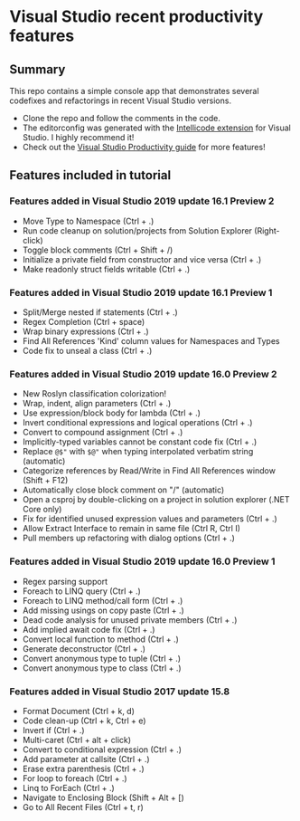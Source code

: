 # Visual Studio recent productivity features

## Summary
This repo contains a simple console app that demonstrates several codefixes and refactorings in recent Visual Studio versions.

- Clone the repo and follow the comments in the code.
- The editorconfig was generated with the [Intellicode extension](https://marketplace.visualstudio.com/items?itemName=VisualStudioExptTeam.VSIntelliCode) for Visual Studio. I highly recommend it!
- Check out the [Visual Studio Productivity guide](https://aka.ms/vs2017guide) for more features!

## Features included in tutorial

### Features added in Visual Studio 2019 update 16.1 Preview 2
- Move Type to Namespace (Ctrl + .)
- Run code cleanup on solution/projects from Solution Explorer (Right-click)
- Toggle block comments (Ctrl + Shift + /)
- Initialize a private field from constructor and vice versa (Ctrl + .)
- Make readonly struct fields writable (Ctrl + .)

### Features added in Visual Studio 2019 update 16.1 Preview 1
- Split/Merge nested if statements (Ctrl + .)
- Regex Completion (Ctrl + space)
- Wrap binary expressions (Ctrl + .)
- Find All References 'Kind' column values for Namespaces and Types
- Code fix to unseal a class (Ctrl + .)

### Features added in Visual Studio 2019 update 16.0 Preview 2
- New Roslyn classification colorization!
- Wrap, indent, align parameters (Ctrl + .)
- Use expression/block body for lambda (Ctrl + .)
- Invert conditional expressions and logical operations (Ctrl + .)
- Convert to compound assignment (Ctrl + .)
- Implicitly-typed variables cannot be constant code fix (Ctrl + .)
- Replace `@$"` with `$@"` when typing interpolated verbatim string (automatic)
- Categorize references by Read/Write in Find All References window (Shift + F12)
- Automatically close block comment on "/" (automatic)
- Open a csproj by double-clicking on a project in solution explorer (.NET Core only)
- Fix for identified unused expression values and parameters (Ctrl + .)
- Allow Extract Interface to remain in same file (Ctrl R, Ctrl I)
- Pull members up refactoring with dialog options (Ctrl + .)

### Features added in Visual Studio 2019 update 16.0 Preview 1
- Regex parsing support
- Foreach to LINQ query (Ctrl + .)
- Foreach to LINQ method/call form (Ctrl + .)
- Add missing usings on copy paste (Ctrl + .)
- Dead code analysis for unused private members (Ctrl + .)
- Add implied await code fix (Ctrl + .)
- Convert local function to method (Ctrl + .)
- Generate deconstructor (Ctrl + .)
- Convert anonymous type to tuple (Ctrl + .)
- Convert anonymous type to class (Ctrl + .)

### Features added in Visual Studio 2017 update 15.8
- Format Document (Ctrl + k, d)
- Code clean-up (Ctrl + k, Ctrl + e)
- Invert if (Ctrl + .)
- Multi-caret (Ctrl + alt + click)
- Convert to conditional expression (Ctrl + .)
- Add parameter at callsite (Ctrl + .)
- Erase extra parenthesis (Ctrl + .)
- For loop to foreach (Ctrl + .)
- Linq to ForEach (Ctrl + .)
- Navigate to Enclosing Block (Shift + Alt + \[)
- Go to All Recent Files (Ctrl + t, r)

